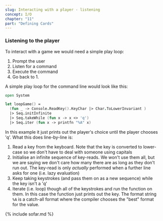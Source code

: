 ```yaml
---
slug: Interacting with a player - listening
concept: I/O
chapter: "11"
part: "Defining Cards"
---
```


### Listening to the player
To interact with a game we would need a simple play loop:
1. Prompt the user
1. Listen for a command
1. Execute the command
1. Go back to 1.

A simple play loop for the command line would look like this:
```fsharp
open System

let loopGame() = 
  (fun _ -> Console.ReadKey().KeyChar |> Char.ToLowerInvariant )
  |> Seq.initInfinite
  |> Seq.takeWhile (fun x -> x <> 'q')
  |> Seq.iter (fun x -> printfn "%A" x)
```
In this example it just prints out the player's choice until the player chooses 'q'.  What this does line-by-line is:
1. Read a key from the keyboard. Note that the key is converted to lower-case so we don't have to deal with someone using capitals
1. Initialise an infinite sequence of key-reads.  We won't use them all, but we are saying we don't care how many there are as long as they don't run out.  The key-read is only _actually_ performed when a further line asks for one (i.e. lazy evaluation)
1. Keep taking keystrokes (and pass them on as a new sequence) while the key isn't a 'q'
1. Iterate (i.e. loop) though all of the keystrokes and run the function on them.  In this case the function just prints out the key.  The format string `%A` is a catch-all format where the compiler chooses the "best" format for the value.


{% include sofar.md %}
